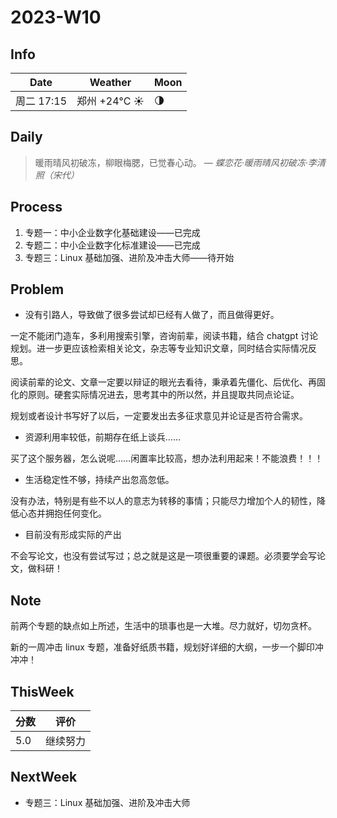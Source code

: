 # 2023-W10

## Info

| Date           | Weather      | Moon |
| -------------- | ------------ | ---- |
| 周二 17:15 | 郑州 +24°C ☀️   | 🌗 |

## Daily

> 暖雨晴风初破冻，柳眼梅腮，已觉春心动。
> — *蝶恋花·暖雨晴风初破冻·李清照（宋代）*


## Process

1. 专题一：中小企业数字化基础建设——已完成
2. 专题二：中小企业数字化标准建设——已完成
3. 专题三：Linux 基础加强、进阶及冲击大师——待开始

## Problem

- 没有引路人，导致做了很多尝试却已经有人做了，而且做得更好。

一定不能闭门造车，多利用搜索引擎，咨询前辈，阅读书籍，结合 chatgpt 讨论规划。进一步更应该检索相关论文，杂志等专业知识文章，同时结合实际情况反思。

阅读前辈的论文、文章一定要以辩证的眼光去看待，秉承着先僵化、后优化、再固化的原则。硬套实际情况进去，思考其中的所以然，并且提取共同点论证。

规划或者设计书写好了以后，一定要发出去多征求意见并论证是否符合需求。

- 资源利用率较低，前期存在纸上谈兵……

买了这个服务器，怎么说呢……闲置率比较高，想办法利用起来！不能浪费！！！

- 生活稳定性不够，持续产出忽高忽低。

没有办法，特别是有些不以人的意志为转移的事情；只能尽力增加个人的韧性，降低心态并拥抱任何变化。

- 目前没有形成实际的产出

不会写论文，也没有尝试写过；总之就是这是一项很重要的课题。必须要学会写论文，做科研！

## Note

前两个专题的缺点如上所述，生活中的琐事也是一大堆。尽力就好，切勿贪杯。

新的一周冲击 linux 专题，准备好纸质书籍，规划好详细的大纲，一步一个脚印冲冲冲！

## ThisWeek

| 分数 | 评价     |
| ---- | -------- |
| 5.0  | 继续努力 |

## NextWeek

- 专题三：Linux 基础加强、进阶及冲击大师
